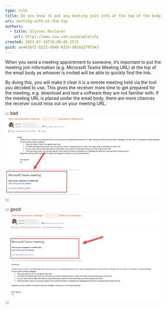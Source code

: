 ```yaml
---
type: rule
title: Do you know to put any meeting join info at the top of the body?
uri: meeting-info-at-the-top
authors:
  - title: Ulysses Maclaren
    url: https://www.ssw.com.au/people/uly
created: 2023-07-10T19:09:46.157Z
guid: ae4438f2-b225-4948-833d-d016d2f9f343
---
```

When you send a meeting appointment to someone, it’s important to put the meeting join information (e.g. Microsoft Teams Meeting URL) at the top of the email body as whoever is invited will be able to quickly find the link.  

<!--endintro-->

By doing this, you will make it clear it is a remote meeting held via the tool you decided to use. This gives the receiver more time to get prepared for the meeting, e.g. download and test a software they are not familiar with.
If the meeting URL is placed under the email body, there are more chances the receiver could miss out on your meeting URL. 

::: bad
![Figure: Bad example - The meeting link is under text body](meeting-info-bad.png "Figure: Bad example - The meeting link is under text body")
:::

::: good
![Figure: Good example - Always put meeting link on the top](meeting-info-good.png "Figure: Good example - Always put meeting link on the top")
:::